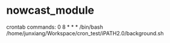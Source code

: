 # nowcast_module
crontab commands:
0 8 * * * /bin/bash /home/junxiang/Workspace/cron_test/iPATH2.0/background.sh  

